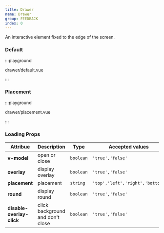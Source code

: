 ```yaml
---
title: Drawer
name: Drawer
group: FEEDBACK
index: 0
---
```


An interactive element fixed to the edge of the screen.

### Default

:::playground

drawer/default.vue

:::

### Placement

:::playground

drawer/placement.vue

:::

### Loading Props

| Attribue                  | Description                      | Type      | Accepted values                 | Default |
| ------------------------- | -------------------------------- | --------- | ------------------------------- | ------- |
| **v-model**               | open or close                    | `boolean` | `'true','false'`                | `false` |
| **overlay**               | display overlay                  | `boolean` | `'true','false'`                | `true`  |
| **placement**             | placement                        | `string`  | `'top','left','right','bottom'` | `right` |
| **round**                 | display round                    | `boolean` | `'true','false'`                | `true`  |
| **disable-overlay-click** | click background and don't close | `boolean` | `'true','false'`                | `false` |
